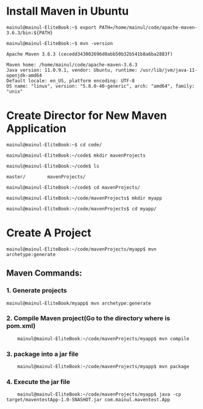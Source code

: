 # Install Maven in Ubuntu

```
mainul@mainul-EliteBook:~$ export PATH=/home/mainul/code/apache-maven-3.6.3/bin:${PATH}

mainul@mainul-EliteBook:~$ mvn -version
```

```
Apache Maven 3.6.3 (cecedd343002696d0abb50b32b541b8a6ba2883f)

Maven home: /home/mainul/code/apache-maven-3.6.3
Java version: 11.0.9.1, vendor: Ubuntu, runtime: /usr/lib/jvm/java-11-openjdk-amd64
Default locale: en_US, platform encoding: UTF-8
OS name: "linux", version: "5.8.0-40-generic", arch: "amd64", family: "unix"
```

# Create Director for New Maven Application 

```
mainul@mainul-EliteBook:~$ cd code/

mainul@mainul-EliteBook:~/code$ mkdir mavenProjects

mainul@mainul-EliteBook:~/code$ ls

master/        mavenProjects/ 
```

```
mainul@mainul-EliteBook:~/code$ cd mavenProjects/

mainul@mainul-EliteBook:~/code/mavenProjects$ mkdir myapp

mainul@mainul-EliteBook:~/code/mavenProjects$ cd myapp/
```
# Create A Project

```
mainul@mainul-EliteBook:~/code/mavenProjects/myapp$ mvn archetype:generate
```


## Maven Commands:

### 1. Generate projects
	mainul@mainul-EliteBook/myapp$ mvn archetype:generate

### 2. Compile Maven project(Go to the directory where is pom.xml)
	
		mainul@mainul-EliteBook:~/code/mavenProjects/myapp$ mvn compile


### 3. package into a jar file

		mainul@mainul-EliteBook:~/code/mavenProjects/myapp$ mvn package 

### 4. Execute the jar file

		mainul@mainul-EliteBook:~/code/mavenProjects/myapp$ java -cp target/maventestApp-1.0-SNASHOT.jar com.mainul.maventest.App

